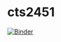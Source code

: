 # cts2451

[![Binder](https://mybinder.org/badge_logo.svg)](https://mybinder.org/v2/gh/fenago/cts2451/HEAD)

